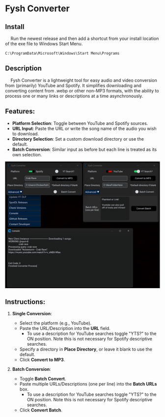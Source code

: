 # **Fysh Converter**

## Install
&emsp; Run the newest release and then add a shortcut from your install location of the exe file to Windows Start Menu.

```
C:\ProgramData\Microsoft\Windows\Start Menu\Programs
```

## Description
&emsp; Fysh Converter is a lightweight tool for easy audio and video conversion from (primarily) YouTube and Spotify. It simplifies downloading and converting content from .webp or other non-MP3 formats, with the ability to process one or many links or descriptions at a time asynchronously.

## Features:
- **Platform Selection**: Toggle between YouTube and Spotify sources.
- **URL Input**: Paste the URL or write the song name of the audio you wish to download.
- **Directory Selection**: Set a custom download directory or use the default.
- **Batch Conversion**: Similar input as before but each line is treated as its own selection.


![Fysh Converter GUI](gui_V10.png)


## Instructions:
1. **Single Conversion**:
   - Select the platform (e.g., YouTube).
   - Paste the URL/Description into the **URL** field.
        - To use a description for YouTube searches toggle "YTS?" to the ON position. Note this is not necessary for Spotify descriptive searches.
   - Specify a directory in **Place Directory**, or leave it blank to use the default.
   - Click **Convert to MP3**.

2. **Batch Conversion**:
   - Toggle **Batch Convert**.
   - Paste multiple URLs/Descriptions (one per line) into the **Batch URLs** box.
        - To use a description for YouTube searches toggle "YTS?" to the ON position. Note this is not necessary for Spotify descriptive searches.
   - Click **Convert Batch**.
